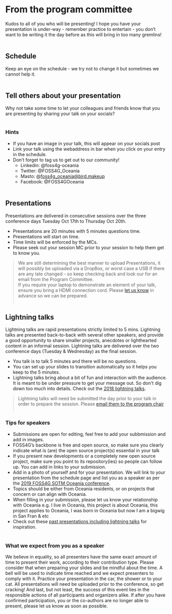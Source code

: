 <!-- page status: 
- please review for spelling and syntax
-->

<!-- ### Community Review

Thank-you for helping curate our schedule! The number of votes will help us schedule where we place the talks including the room size i.e. the higher number of votes will go into the main room. 

**VOTING HAS NOW CLOSED - Look out for your acceptance email by 30th July!**
<br /><br />

### What happens now? 
> - The **FOSS4G SoTM Oceania 2023 Organising Committee** will now review the votes.
> - Acceptance emails will be sent out to all submissions.
> - You will need to confirm by Thursday 10th August as to whether you will be attending.

<!-- ### How to Vote
You will be asked to register your email address in order to get an email with a link to vote. 

Go through each presentation there is a 1 to 3 score:
- 1 = Definitely
- 2 = Probably
- 3 = Not interested


<br />
<button target="https://talks.osgeo.org/foss4g-sotm-oceania-2023/p/voting/signup/">
    VOTE HERE till Tuesday 25th July
</button>
<br /><br />

# Present
We are pleased to open our Call for Presentations and Workshops. FOSS4G SotM Oceania brings geospatial professionals, software developers and users from around the region, for 5 days of workshops, talks and activities.
<br /><br />

> Call for presentations are now CLOSED! We are now in the Voting period. 

<br />

## Call for Presentations and Lightning talks

We want you to share your fascinating stories about open source geospatial, open data, and open street map in Oceania. We welcome all levels of expertise, from highly technical to end user, and from academic, professional and community projects, on subjects related to Free and Open Source GIS, Open Street Map, and publication and use of open data. Remember, your talk will need to represent either a project about Oceania, or you yourself are representing the Oceania region. If you reside outside the region, ensure your presentation applies to Oceania's needs. 
<br /><br />
- **Presentations** are limited to 20 minutes of content with 5 minutes for questions. Presentations are delivered in consecutive sessions over the three conference days Tuesday Oct 17th to Thursday Oct 20th.
<br /><br />
- **Lightning talks** are rapid presentations strictly limited to 5 mins. Lightning talks are presented back-to-back with several other speakers, and provide a good opportunity to share smaller projects, anecdotes or lighthearted content in an informal session. Lightning talks are delivered over the three conference days Tuesday Oct 17th to Thursday Oct 20th either in final session or during the unconference session on Wednesday morning. 
<br /><br />
**All applications must be received by midnight 14th July (NZ Standard Time).**
Once community voting has been completed, successful applications will be notified in the first week of August. If you are successful in your application, you will still need to purchase a conference ticket and hopefully you get in before the early-bird tickets close!
<br /><br />

<br />
<button target="https://talks.osgeo.org/foss4g-sotm-oceania-2023/cfp">
    Review your presentation or lightning talk
</button>

<br /><br />

the workshop link below will need to be updated 
> For more information on **Workshops** check [here](/#/workshops)
-->
<br /><br />
# From the program committee
Kudos to all of you who will be presenting! I hope you have your presentation is under-way - remember practice to entertain - you don’t want to be writing it the day before as this will bring in too many gremlins! 
<br /><br />
## Schedule
Keep an eye on the schedule - we try not to change it but sometimes we cannot help it. 
<br /><br />
## Tell others about your presentation
Why not take some time to let your colleagues and friends know that you are presenting by sharing your talk on your socials?
<br /><br />

### Hints
- If you have an image in your talk, this will appear on your socials post
- Link your talk using the webaddress in bar when you click on your entry in the schedule.
- Don’t forget to tag us to get out to our community!
     - Linkedin: @foss4g-oceania
     - Twitter: @FOSS4G_Oceania
     - Masto: @foss4g_oceania@bird.makeup
     - Facebook: @FOSS4GOceania
<br /><br />

## Presentations
Presentations are delivered in consecutive sessions over the three conference days Tuesday Oct 17th to Thursday Oct 20th.
- Presentations are 20 minutes with 5 minutes questions time. 
- Presentations will start on time.
- Time limits will be enforced by the MCs.
- Please seek out your session MC prior to your session to help them get to know you.<br />
> We are still determining the best manner to upload Presentations, it will possibly be uploaded via a DropBox, or worst case a USB if there are any late changed - so keep checking back and look our for an email from the Program Committee. <br />
> If you require your laptop to demonstrate an element of your talk, ensure you bring a HDMI connection cord. Please [let us know](mailto:program@foss4g-oceania.org) in advance so we can be prepared. 
<br /><br />

## Lightning talks
Lightning talks are rapid presentations strictly limited to 5 mins. Lightning talks are presented back-to-back with several other speakers, and provide a good opportunity to share smaller projects, anecdotes or lighthearted content in an informal session. Lightning talks are delivered over the two conference days (Tuesday & Wednesday) as the final session.
- You talk is to talk 5 minutes and there will be no questions. 
- You can set up your slides to transition automatically so it helps you keep to the 5 minutes.
- Lightning talks bring about a bit of fun and interaction with the audience. It is meant to be under pressure to get your message out. So don't dig down too much into details. Check out the [2018 lightning talks](https://www.youtube.com/watch?v=WPJC0VDceMk).<br />
> Lightning talks will need be submitted the day prior to your talk in order to prepare the session. Please [email them to the program chair](mailto:program@foss4g-oceania.org)
<br /><br />

### Tips for speakers
<!-- The OSGeo community is characterized for its dynamic way of growing and we are proud of welcoming a variety of voices and ideas. If you are considering sending a proposal to our call for papers, consider the following: -->
- Submissions are open for editing, feel free to add your subbmission and add in images. <!--once they have been accepted. Until then, you cannot edit your submission. If you would like to update it in the meantime, please email the [program coordinator](mailto:program@foss4g-oceania.org?subject=[Submission]).-->
- FOSS4G’s backbone is free and open source, so make sure you clearly indicate what is (are) the open source project(s) essential in your talk
- If you present new developments or a completely new open source project, make sure you point to its repository(ies) so people can follow up. You can add in links to your submission.
- Add in a photo of yourself and for your presentation. We will link to your presentation from the schedule page and list you as a speaker as per the [2019 FOSS4G SOTM Oceania conference](https://2019.foss4g-oceania.org/speakers/).
- Topics should be either from Oceania residents, or on projects that concern or can align with Oceania. 
- When filling in your submission, please let us know your relationship with Oceania e.g. I live in Oceania, this project is about Oceania, this project applies to Oceania, I was born in Oceania but now I am a bigwig in San Fran & etc 
- Check out these [past presentations including lightning talks](https://www.youtube.com/@foss4gsotmoceania433/videos) for inspiration. 
<br /><br />

### What we expect from you as a speaker
We believe in equality, so all presenters have the same exact amount of time to present their work, according to their contribution type. Please consider that when preparing your slides and be mindful about the time. A bell will be used to indicate time reached and we expect presenters to comply with it. Practice your presentation in the car, the shower or to your cat. All presentations will need be uploaded prior to the conference, so get cracking!
And last, but not least, the success of this event lies in the responsible actions of all participants and organizers alike. If after you have confirmed participation, you or the co-authors are no longer able to present, please let us know as soon as possible.
<br /><br />




